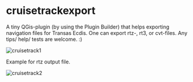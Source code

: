 # cruisetrackexport

A tiny QGis-plugin (by using the Plugin Builder) that helps exporting navigation files for Transas Ecdis. 
One can export rtz-, rt3, or cvt-files.
Any tips/ help/ tests are welcome. :)


![cruisetrack1](https://user-images.githubusercontent.com/59967892/133246414-6ed8accb-48bb-4df8-a3fb-5444131c1919.png)


Example for rtz output file.

![cruisetrack2](https://user-images.githubusercontent.com/59967892/133246422-ea15441c-3b03-4d7c-9496-3808839a075d.png)
